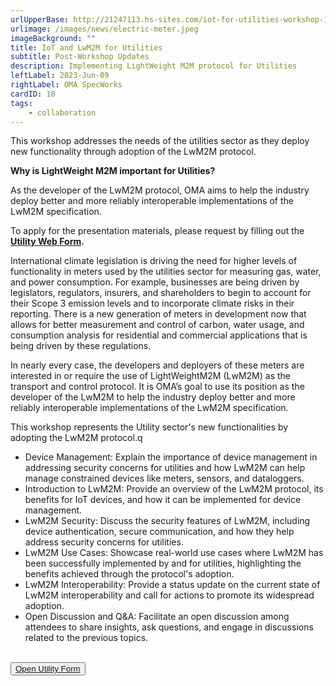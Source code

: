 ```yaml
---
urlUpperBase: http://21247113.hs-sites.com/iot-for-utilities-workshop-1
urlimage: /images/news/electric-meter.jpeg
imageBackground: ""
title: IoT and LwM2M for Utilities
subtitle: Post-Workshop Updates
description: Implementing LightWeight M2M protocol for Utilities
leftLabel: 2023-Jun-09
rightLabel: OMA SpecWorks
cardID: 18
tags: 
    - collaboration
---
```


This workshop addresses the needs of the utilities sector as they deploy new functionality through adoption of the LwM2M protocol.

**Why is LightWeight M2M important for Utilities?**

As the developer of the LwM2M protocol, OMA aims to help the industry deploy better and more reliably interoperable implementations of the LwM2M specification. 

To apply for the presentation materials, please request by filling out the **[Utility Web Form](http://21247113.hs-sites.com/iot-for-utilities-workshop-1).**

<!--more-->

International climate legislation is driving the need for higher levels of functionality in meters used by the utilities sector for measuring gas, water, and power consumption.  For example, businesses are being driven by legislators, regulators, insurers, and shareholders to begin to account for their Scope 3 emission levels and to incorporate climate risks in their reporting.  There is a new generation of meters in development now that allows for better measurement and control of carbon, water usage, and consumption analysis for residential and commercial applications that is being driven by these regulations.

In nearly every case, the developers and deployers of these meters are interested in or require the use of LightWeightM2M (LwM2M) as the transport and control protocol.  It is OMA’s goal to use its position as the developer of the LwM2M to help the industry deploy better and more reliably interoperable implementations of the LwM2M specification. 

This workshop represents the Utility sector's new functionalities by adopting the LwM2M protocol.q
- Device Management: Explain the importance of device management in addressing security concerns for utilities and how LwM2M can help manage constrained devices like meters, sensors, and dataloggers.
- Introduction to LwM2M: Provide an overview of the LwM2M protocol, its benefits for IoT devices, and how it can be implemented for device management.
- LwM2M Security: Discuss the security features of LwM2M, including device authentication, secure communication, and how they help address security concerns for utilities.
- LwM2M Use Cases: Showcase real-world use cases where LwM2M has been successfully implemented by and for utilities, highlighting the benefits achieved through the protocol's adoption.
- LwM2M Interoperability: Provide a status update on the current state of LwM2M interoperability and call for actions to promote its widespread adoption.
- Open Discussion and Q&A: Facilitate an open discussion among attendees to share insights, ask questions, and engage in discussions related to the previous topics.

 </br>
      <button><a  href="https://www.dofactory.com/html/buttons">Open Utility Form</a></button>
 </br>